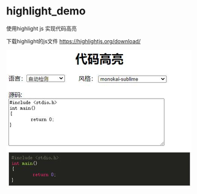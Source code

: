 # highlight_demo
使用highlight js 实现代码高亮

下载highlight的js文件 https://highlightjs.org/download/

![效果图](demo.jpg)
